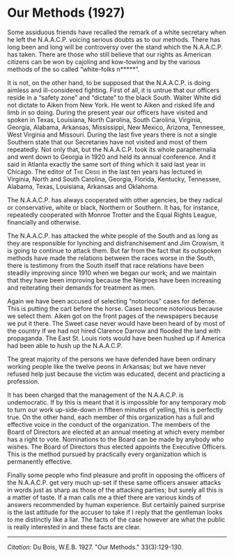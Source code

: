 # Our Methods (1927)

Some assiduous friends have recalled the remark of a white secretary when he left the N.A.A.C.P. voicing serious doubts as to our methods. There has long been and long will be controversy over the stand which the N.A.A.C.P. has taken. There are those who still believe that our rights as American citizens can be won by cajoling and kow-towing and by the various methods of the so called “white-folks n*****”.

It is not, on the other hand, to be supposed that the N.A.A.C.P. is doing aimless and ill-considered fighting. First of all, it is untrue that our officers reside in a “safety zone” and “dictate” to the black South. Walter White did not dictate to Aiken from New York. He went to Aiken and risked life and limb in so doing. During the present year our officers have visited and spoken in Texas, Louisiana, North Carolina, South Carolina, Virginia, Georgia, Alabama, Arkansas, Mississippi, New Mexico, Arizona, Tennessee, West Virginia and Missouri. During the last five years there is not a single Southern state that our Secretaries have not visited and most of them repeatedly. Not only that, but the N.A.A.C.P. took its whole paraphernalia and went down to Georgia in 1920 and held its annual conference. And it said in Atlanta exactly the same sort of thing which it said last year in Chicago. The editor of <span style="font-variant:small-caps;">The Crisis</span> in the last ten years has lectured in Virginia, North and South Carolina, Georgia, Florida, Kentucky, Tennessee, Alabama, Texas, Louisiana, Arkansas and Oklahoma.

The N.A.A.C.P. has always cooperated with other agencies, be they radical or conservative, white or black, Northern or Southern. It has, for instance, repeatedly cooperated with Monroe Trotter and the Equal Rights League, financially and otherwise.

The N.A.A.C.P. has attacked the white people of the South and as long as they are responsible for lynching and disfranchisement and Jim Crowism, it is going to continue to attack them. But far from the fact that its outspoken methods have made the relations between the races worse in the South, there is testimony from the South itself that race relations have been steadily improving since 1910 when we began our work; and we maintain that they have been improving because the Negroes have been increasing and reiterating their demands for treatment as men.

Again we have been accused of selecting “notorious” cases for defense. This is putting the cart before the horse. Cases become notorious because we select them. Aiken got on the front pages of the newspapers because we put it there. The Sweet case never would have been heard of by most of the country if we had not hired Clarence Darrow and flooded the land with propaganda. The East St. Louis riots would have been hushed up if America had been able to hush up the N.A.A.C.P.

The great majority of the persons we have defended have been ordinary working people like the twelve peons in Arkansas; but we have never refused help just because the victim was educated, decent and practicing a profession.

It has been charged that the management of the N.A.A.C.P. is undemocratic. If by this is meant that it is impossible for any temporary mob to turn our work up-side-down in fifteen minutes of yelling, this is perfectly true. On the other hand, each member of this organization has a full and effective voice in the conduct of the organization. The members of the Board of Directors are elected at an annual meeting at which every member has a right to vote. Nominations to the Board can be made by anybody who wishes. The Board of Directors thus elected appoints the Executive Officers. This is the method pursued by practically every organization which is permanently effective.

Finally some people who find pleasure and profit in opposing the officers of the N.A.A.C.P. get very much up-set if these same officers answer attacks in words just as sharp as those of the attacking parties; but surely all this is a matter of taste. If a man calls me a thief there are various kinds of answers recommended by human experience. But certainly pained surprise is the last attitude for the accuser to take if I reply that the gentleman looks to me distinctly like a liar. The facts of the case however are what the public is really interested in and these facts are clear.
________________
*Citation:* Du Bois, W.E.B. 1927. "Our Methods."  33(3):129-130.